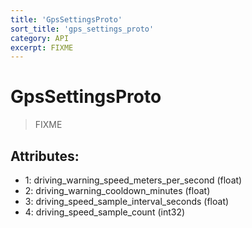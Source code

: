 ```yaml
---
title: 'GpsSettingsProto'
sort_title: 'gps_settings_proto'
category: API
excerpt: FIXME
---
```


# GpsSettingsProto

> FIXME

## Attributes:

- 1: driving_warning_speed_meters_per_second (float)
- 2: driving_warning_cooldown_minutes (float)
- 3: driving_speed_sample_interval_seconds (float)
- 4: driving_speed_sample_count (int32)
